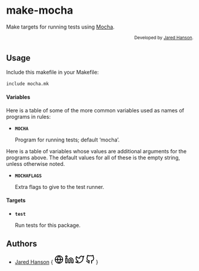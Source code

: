 # make-mocha

Make targets for running tests using [Mocha](https://mochajs.org).

<p align="right">
  <sup>Developed by <a href="#authors">Jared Hanson</a>.</sub>
</p>

## Usage

Include this makefile in your Makefile:

```
include mocha.mk
```

#### Variables

Here is a table of some of the more common variables used as names of programs
in rules:

- **`MOCHA`**

  Program for running tests; default ‘mocha’.

Here is a table of variables whose values are additional arguments for the
programs above. The default values for all of these is the empty string, unless
otherwise noted.

- **`MOCHAFLAGS`**

  Extra flags to give to the test runner.

#### Targets

- **`test`**

  Run tests for this package.

## Authors

- [Jared Hanson](https://www.jaredhanson.me/) { [![WWW](https://raw.githubusercontent.com/jaredhanson/jaredhanson/master/images/globe-12x12.svg)](https://www.jaredhanson.me/) [![LinkedIn](https://raw.githubusercontent.com/jaredhanson/jaredhanson/master/images/linkedin-12x12.svg)](https://www.linkedin.com/in/jaredhanson) [![Twitter](https://raw.githubusercontent.com/jaredhanson/jaredhanson/master/images/twitter-12x12.svg)](https://twitter.com/jaredhanson) [![GitHub](https://raw.githubusercontent.com/jaredhanson/jaredhanson/master/images/github-12x12.svg)](https://github.com/jaredhanson) }
